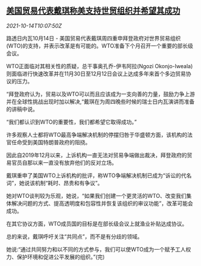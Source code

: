 <!--1634207462000-->
[美国贸易代表戴琪称美支持世贸组织并希望其成功](https://cn.reuters.com/article/us-trade-wto-reform-1014-idCNKBS2H4102)
------

<div><i>2021-10-14T10:07:50Z</i></div><p>路透日内瓦10月14日 - 美国贸易代表戴琪周四重申拜登政府对世界贸易组织(WTO)的支持，并表示改革是有可能的。WTO准备下个月召开一个重要的部长级会议。</p><p>WTO正面临对其相关性的质疑，总干事奥孔乔-伊韦阿拉(Ngozi Okonjo-Iweala)则面临进行快速改革并在11月30日至12月12日会议上达成多年来首个多边贸易协议的压力。</p><p>“拜登政府认为，贸易以及WTO可以而且应该成为一支向善的力量，鼓励力争上游并在全球性挑战出现时加以解决,“戴琪在为周四晚些时候的瑞士日内瓦演讲而准备的讲稿中说。</p><p>“我们都认识到WTO的重要性，我们都希望它取得成功。”</p><p>许多观察人士都将WTO最高争端解决机制的停摆归咎于华盛顿方面，该机构的法官任命受到美国特朗普政府的阻挠。</p><p>因此自2019年12月以来，上诉机构一直无法对贸易争端做出裁决，拜登政府的贸易官员自那以来一直没有放弃他们的反对立场。</p><p>戴琪重申了美国WTO上诉机构的批评，称WTO争端解决机制已成为“诉讼的代名词”，她说该机制“耗时、昂贵和有争议”。</p><p>她对WTO谈判较为乐观，她说，“如果我们创建一个更灵活的WTO、改变我们集体解决问题的方式、提高透明度和包容性并恢复该组织的审议功能”，改革可能会成功。</p><p>在其它协议方面，WTO成员国的目标是在部长级会议上就渔业补贴达成协议。</p><p>总的来说，戴琪呼吁关注“共同点”，而不是有分歧的领域。</p><p>她说:“通过共同努力和以不同的方式参与，我们可以使WTO成为一个赋予工人权力、保护环境和促进公平发展的组织。”(完)</p>
